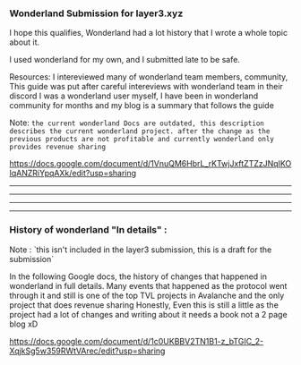 

<h3> Wonderland Submission for layer3.xyz</h3>


I hope this qualifies, Wonderland had a lot history that I wrote a whole topic about it.

I used wonderland for my own, and I submitted late to be safe. 

Resources: I intereviewed many of wonderland team members, community, This guide was put after careful intereviews with wonderland team in their discord
I was a wonderland user myself, I have been in wonderland community for months  and my blog is a summary that follows the guide 


Note: 
`the current wonderland Docs are outdated, this description describes the current wonderland project. after the change as the previous products are not profitable and
currently wonderland only provides revenue sharing`


https://docs.google.com/document/d/1VnuQM6HbrL_rKTwjJxftZTZzJNqIKOIqANZRiYpqAXk/edit?usp=sharing








__________________________________________________________________________________________________
__________________________________________________________________________________________________
__________________________________________________________________________________________________
__________________________________________________________________________________________________



<h3> History of wonderland "In details" : </h3>
Note : `this isn't included in the layer3 submission, this is a draft for the submission`

In the following Google docs, the history of changes that happened in wonderland in full details. Many events that happened as the protocol went through it and still
is one of the top TVL projects in Avalanche and the only project that does revenue sharing 
Honestly, Even this is still a little as the project had a lot of changes and writing about it needs a book not a 2 page blog xD



https://docs.google.com/document/d/1c0UKBBV2TN1B1-z_bTGIC_2-XqjkSg5w359RWtVArec/edit?usp=sharing

